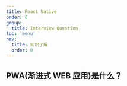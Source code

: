 ```yaml
---
title: React Native
order: 6
group:
  title: Interview Question
toc: 'menu'
nav:
  title: 知识了解
  order: 0
---
```


## PWA(渐进式 WEB 应用)是什么？
